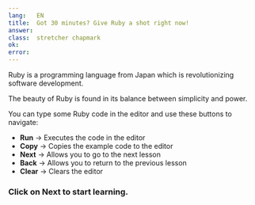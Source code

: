 ```yaml
---
lang:   EN
title:  Got 30 minutes? Give Ruby a shot right now!
answer: 
class:  stretcher chapmark
ok:     
error:  
---
```


Ruby is a programming language from Japan which is revolutionizing
software development.

The beauty of Ruby is found in its balance between simplicity and power.

You can type some Ruby code in the editor and use these buttons to navigate:

- __Run__ &rarr; Executes the code in the editor
- __Copy__ &rarr; Copies the example code to the editor
- __Next__ &rarr; Allows you to go to the next lesson
- __Back__ &rarr; Allows you to return to the previous lesson
- __Clear__ &rarr; Clears the editor

### Click on __Next__ to start learning.
